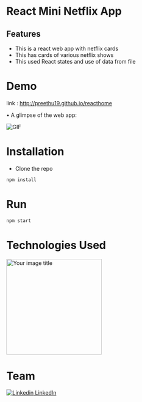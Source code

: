 # React Mini Netflix App

## Features

- This is a react web app with netflix cards
- This has cards of various netflix shows
- This used React states and use of data from file

# Demo

link : http://preethu19.github.io/reacthome

• A glimpse of the web app:

 ![GIF](https://github.com/preethu19/interiorshop19/blob/main/interiorshopgif.gif)


# Installation

- Clone the repo
```bash
npm install
```
# Run

```bash
npm start
```


# Technologies Used

<img src="https://xourceit.com/wp-content/uploads/2020/12/react.jpg" alt="Your image title" width="250"/>

# Team
[![Linkedin](https://i.stack.imgur.com/gVE0j.png) LinkedIn](https://www.linkedin.com/in/preetham19/)
&nbsp;

